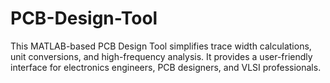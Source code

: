# PCB-Design-Tool
This MATLAB-based PCB Design Tool simplifies trace width calculations, unit  conversions, and high-frequency analysis. It provides a user-friendly interface for electronics engineers, PCB designers, and VLSI  professionals.
